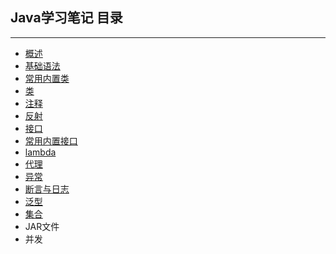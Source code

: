 ## Java学习笔记  目录
---

+ [概述](./conception.md)
+ [基础语法](./no1.md)
+ [常用内置类](./no2.md)
+ [类](./no3.md)
+ [注释](./no4.md)
+ [反射](./no5.md)
+ [接口](./no6.md)
+ [常用内置接口](./no7.md)
+ [lambda](./no8.md)
+ [代理](./no9.md)
+ [异常](./no10.md)
+ [断言与日志](./no11.md)
+ [泛型](./no12.md)
+ [集合](./no13.md)
+ JAR文件
+ 并发